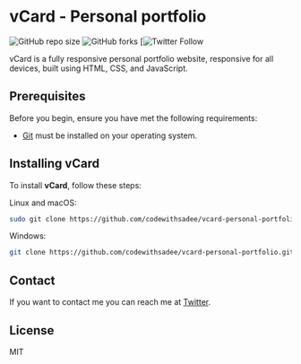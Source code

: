 # vCard - Personal portfolio

![GitHub repo size](https://img.shields.io/github/repo-size/codewithsadee/vcard-personal-portfolio)
![GitHub forks](https://github.com/shivampatle2004/portfolio_web)
[![Twitter Follow]( https://x.com/shivampatle2004?t=wZU4r8c3WwQEad2dmLewsQ&s=08 )

vCard is a fully responsive personal portfolio website, responsive for all devices, built using HTML, CSS, and JavaScript.


## Prerequisites

Before you begin, ensure you have met the following requirements:

* [Git](https://git-scm.com/downloads "Download Git") must be installed on your operating system.

## Installing vCard

To install **vCard**, follow these steps:

Linux and macOS:

```bash
sudo git clone https://github.com/codewithsadee/vcard-personal-portfolio.git
```

Windows:

```bash
git clone https://github.com/codewithsadee/vcard-personal-portfolio.git
```

## Contact

If you want to contact me you can reach me at [Twitter](https://www.x.com/shivampatle_).

## License

MIT
